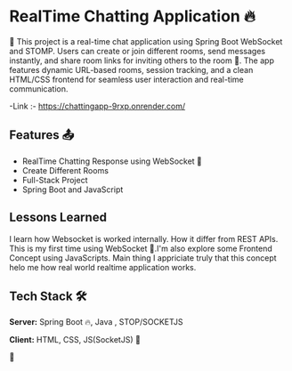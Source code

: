 
# RealTime Chatting Application 🔥

🚀 This project is a real-time chat application using Spring Boot WebSocket and STOMP. Users can create or join different rooms, send messages instantly, and share room links for inviting others to the room 🙌. The app features dynamic URL-based rooms, session tracking, and a clean HTML/CSS frontend for seamless user interaction and real-time communication.

-Link :- https://chattingapp-9rxp.onrender.com/

## Features 📤

- RealTime Chatting Response using WebSocket 🔌
- Create Different Rooms
- Full-Stack Project
- Spring Boot and JavaScript


## Lessons Learned

I learn how Websocket is worked internally. How it differ from REST APIs. This is my first time using WebSocket 🔌.I'm also explore some Frontend Concept using JavaScripts.
Main thing I appriciate truly that this concept helo me how real world realtime application works.


## Tech Stack 🛠️

**Server:** Spring Boot 🔥, Java , STOP/SOCKETJS

**Client:** HTML, CSS, JS(SocketJS) 🔌

🚧
